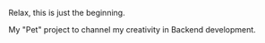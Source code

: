 Relax, this is just the beginning.

My "Pet" project to channel my creativity in Backend development.

